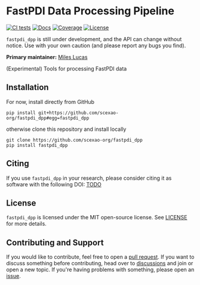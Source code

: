 # FastPDI Data Processing Pipeline

[![CI tests](https://github.com/scexao-org/fastpdi_dpp/actions/workflows/CI.yml/badge.svg?branch=main)](https://github.com/scexao-org/fastpdi_dpp/actions/workflows/CI.yml)
[![Docs](https://github.com/scexao-org/fastpdi_dpp/actions/workflows/docs.yml/badge.svg?branch=main)](https://scexao-org.github.io/fastpdi_dpp)
[![Coverage](https://codecov.io/gh/scexao-org/fastpdi_dpp/branch/main/graph/badge.svg)](https://codecov.io/gh/scexao-org/fastpdi_dpp)
[![License](https://img.shields.io/github/license/scexao-org/fastpdi_dpp?color=yellow)](LICENSE)

 `fastpdi_dpp` is still under development, and the API can change without notice. Use with your own caution (and please report any bugs you find).

**Primary maintainer:** [Miles Lucas](https://github.com/scexao-org)

(Experimental) Tools for processing FastPDI data

## Installation

For now, install directly from GitHub

    pip install git+https://github.com/scexao-org/fastpdi_dpp#egg=fastpdi_dpp

otherwise clone this repository and install locally

    git clone https://github.com/scexao-org/fastpdi_dpp
    pip install fastpdi_dpp

## Citing

If you use `fastpdi_dpp` in your research, please consider citing it as software with the following DOI: [TODO](https://github.com/scexao-org/fastpdi_dpp/blob/main/CITAIONS.bib)

## License

`fastpdi_dpp` is licensed under the MIT open-source license. See [LICENSE](LICENSE) for more details.

## Contributing and Support

If you would like to contribute, feel free to open a [pull request](https://github.com/scexao-org/fastpdi_dpp/pulls). If you want to discuss something before contributing, head over to [discussions](https://github.com/scexao-org/fastpdi_dpp/discussions) and join or open a new topic. If you're having problems with something, please open an [issue](https://github.com/scexao-org/fastpdi_dpp/issues).
